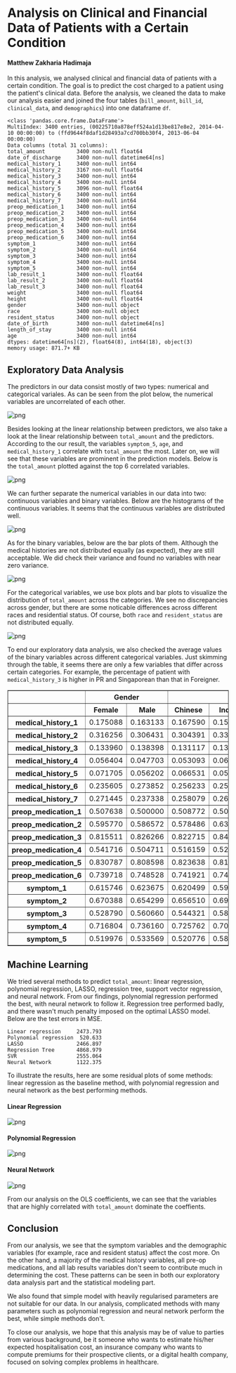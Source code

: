 
# Analysis on Clinical and Financial Data of Patients with a Certain Condition

#### Matthew Zakharia Hadimaja

In this analysis, we analysed clinical and financial data of patients with a certain condition. The goal is to predict the cost charged to a patient using the patient's clinical data. Before the analysis, we cleaned the data to make our analysis easier and joined the four tables (`bill_amount`, `bill_id`, `clinical_data`, and `demographics`) into one dataframe `df`.

    <class 'pandas.core.frame.DataFrame'>
    MultiIndex: 3400 entries, (00225710a878eff524a1d13be817e8e2, 2014-04-10 00:00:00) to (ffd9644f8daf1d28493a7cd700bb30f4, 2013-06-04 00:00:00)
    Data columns (total 31 columns):
    total_amount          3400 non-null float64
    date_of_discharge     3400 non-null datetime64[ns]
    medical_history_1     3400 non-null int64
    medical_history_2     3167 non-null float64
    medical_history_3     3400 non-null int64
    medical_history_4     3400 non-null int64
    medical_history_5     3096 non-null float64
    medical_history_6     3400 non-null int64
    medical_history_7     3400 non-null int64
    preop_medication_1    3400 non-null int64
    preop_medication_2    3400 non-null int64
    preop_medication_3    3400 non-null int64
    preop_medication_4    3400 non-null int64
    preop_medication_5    3400 non-null int64
    preop_medication_6    3400 non-null int64
    symptom_1             3400 non-null int64
    symptom_2             3400 non-null int64
    symptom_3             3400 non-null int64
    symptom_4             3400 non-null int64
    symptom_5             3400 non-null int64
    lab_result_1          3400 non-null float64
    lab_result_2          3400 non-null float64
    lab_result_3          3400 non-null float64
    weight                3400 non-null float64
    height                3400 non-null float64
    gender                3400 non-null object
    race                  3400 non-null object
    resident_status       3400 non-null object
    date_of_birth         3400 non-null datetime64[ns]
    length_of_stay        3400 non-null int64
    age                   3400 non-null int64
    dtypes: datetime64[ns](2), float64(8), int64(18), object(3)
    memory usage: 871.7+ KB
    

## Exploratory Data Analysis

The predictors in our data consist mostly of two types: numerical and categorical variales. As can be seen from the plot below, the numerical variables are uncorrelated of each other.

![png](images/output_7_0.png)


Besides looking at the linear relationship between predictors, we also take a look at the linear relationship between `total_amount` and the predictors. According to the our result, the variables `symptom_5`, `age`, and `medical_history_1` correlate with `total_amount` the most. Later on, we will see that these variables are prominent in the prediction models. Below is the `total_amount` plotted against the top 6 correlated variables.

![png](images/output_9_0.png)


We can further separate the numerical variables in our data into two: continuous variables and binary variables. Below are the histograms of the continuous variables. It seems that the continuous variables are distributed well.

![png](images/output_11_0.png)


As for the binary variables, below are the bar plots of them. Although the medical histories are not distributed equally (as expected), they are still acceptable. We did check their variance and found no variables with near zero variance.

![png](images/output_13_0.png)


For the categorical variables, we use box plots and bar plots to visualize the distribution of `total_amount` across the categories. We see no discrepancies across gender, but there are some noticable differences across different races and residential status. Of course, both `race` and `resident_status` are not distributed equally.

![png](images/output_15_0.png)


To end our exploratory data analysis, we also checked the average values of the binary variables across different categorical variables. Just skimming through the table, it seems there are only a few variables that differ across certain categories. For example, the percentage of patient with `medical_history_3` is higher in PR and Singaporean than that in Foreigner.

<div>
<style>
    .dataframe thead tr:only-child th {
        text-align: right;
    }

    .dataframe thead th {
        text-align: left;
    }

    .dataframe tbody tr th {
        vertical-align: top;
    }
</style>
<table border="1" class="dataframe">
  <thead>
    <tr>
      <th></th>
      <th colspan="2" halign="left">Gender</th>
      <th colspan="4" halign="left">Race</th>
      <th colspan="3" halign="left">Resident Status</th>
    </tr>
    <tr>
      <th></th>
      <th>Female</th>
      <th>Male</th>
      <th>Chinese</th>
      <th>Indian</th>
      <th>Malay</th>
      <th>Others</th>
      <th>Foreigner</th>
      <th>PR</th>
      <th>Singaporean</th>
    </tr>
  </thead>
  <tbody>
    <tr>
      <th>medical_history_1</th>
      <td>0.175088</td>
      <td>0.163133</td>
      <td>0.167590</td>
      <td>0.156977</td>
      <td>0.172560</td>
      <td>0.196721</td>
      <td>0.180124</td>
      <td>0.159223</td>
      <td>0.170338</td>
    </tr>
    <tr>
      <th>medical_history_2</th>
      <td>0.316256</td>
      <td>0.306431</td>
      <td>0.304391</td>
      <td>0.336449</td>
      <td>0.316514</td>
      <td>0.327273</td>
      <td>0.315789</td>
      <td>0.290795</td>
      <td>0.314939</td>
    </tr>
    <tr>
      <th>medical_history_3</th>
      <td>0.133960</td>
      <td>0.138398</td>
      <td>0.131117</td>
      <td>0.139535</td>
      <td>0.155587</td>
      <td>0.114754</td>
      <td>0.074534</td>
      <td>0.139806</td>
      <td>0.139134</td>
    </tr>
    <tr>
      <th>medical_history_4</th>
      <td>0.056404</td>
      <td>0.047703</td>
      <td>0.053093</td>
      <td>0.066860</td>
      <td>0.048091</td>
      <td>0.027322</td>
      <td>0.037267</td>
      <td>0.046602</td>
      <td>0.053965</td>
    </tr>
    <tr>
      <th>medical_history_5</th>
      <td>0.071705</td>
      <td>0.056202</td>
      <td>0.066531</td>
      <td>0.053797</td>
      <td>0.066770</td>
      <td>0.041916</td>
      <td>0.075342</td>
      <td>0.078224</td>
      <td>0.060557</td>
    </tr>
    <tr>
      <th>medical_history_6</th>
      <td>0.235605</td>
      <td>0.273852</td>
      <td>0.256233</td>
      <td>0.258721</td>
      <td>0.253182</td>
      <td>0.234973</td>
      <td>0.229814</td>
      <td>0.279612</td>
      <td>0.251468</td>
    </tr>
    <tr>
      <th>medical_history_7</th>
      <td>0.271445</td>
      <td>0.237338</td>
      <td>0.258079</td>
      <td>0.267442</td>
      <td>0.234795</td>
      <td>0.262295</td>
      <td>0.298137</td>
      <td>0.285437</td>
      <td>0.245962</td>
    </tr>
    <tr>
      <th>preop_medication_1</th>
      <td>0.507638</td>
      <td>0.500000</td>
      <td>0.508772</td>
      <td>0.508721</td>
      <td>0.486563</td>
      <td>0.502732</td>
      <td>0.447205</td>
      <td>0.493204</td>
      <td>0.509178</td>
    </tr>
    <tr>
      <th>preop_medication_2</th>
      <td>0.595770</td>
      <td>0.586572</td>
      <td>0.578486</td>
      <td>0.630814</td>
      <td>0.605375</td>
      <td>0.612022</td>
      <td>0.534161</td>
      <td>0.578641</td>
      <td>0.596916</td>
    </tr>
    <tr>
      <th>preop_medication_3</th>
      <td>0.815511</td>
      <td>0.826266</td>
      <td>0.822715</td>
      <td>0.840116</td>
      <td>0.817539</td>
      <td>0.775956</td>
      <td>0.869565</td>
      <td>0.800000</td>
      <td>0.821953</td>
    </tr>
    <tr>
      <th>preop_medication_4</th>
      <td>0.541716</td>
      <td>0.504711</td>
      <td>0.516159</td>
      <td>0.529070</td>
      <td>0.548798</td>
      <td>0.497268</td>
      <td>0.534161</td>
      <td>0.549515</td>
      <td>0.517621</td>
    </tr>
    <tr>
      <th>preop_medication_5</th>
      <td>0.830787</td>
      <td>0.808598</td>
      <td>0.823638</td>
      <td>0.811047</td>
      <td>0.814710</td>
      <td>0.808743</td>
      <td>0.795031</td>
      <td>0.834951</td>
      <td>0.818282</td>
    </tr>
    <tr>
      <th>preop_medication_6</th>
      <td>0.739718</td>
      <td>0.748528</td>
      <td>0.741921</td>
      <td>0.741279</td>
      <td>0.752475</td>
      <td>0.743169</td>
      <td>0.788820</td>
      <td>0.724272</td>
      <td>0.745228</td>
    </tr>
    <tr>
      <th>symptom_1</th>
      <td>0.615746</td>
      <td>0.623675</td>
      <td>0.620499</td>
      <td>0.598837</td>
      <td>0.616690</td>
      <td>0.661202</td>
      <td>0.577640</td>
      <td>0.609709</td>
      <td>0.624082</td>
    </tr>
    <tr>
      <th>symptom_2</th>
      <td>0.670388</td>
      <td>0.654299</td>
      <td>0.656510</td>
      <td>0.697674</td>
      <td>0.660537</td>
      <td>0.672131</td>
      <td>0.695652</td>
      <td>0.664078</td>
      <td>0.660059</td>
    </tr>
    <tr>
      <th>symptom_3</th>
      <td>0.528790</td>
      <td>0.560660</td>
      <td>0.544321</td>
      <td>0.584302</td>
      <td>0.541726</td>
      <td>0.486339</td>
      <td>0.490683</td>
      <td>0.557282</td>
      <td>0.545521</td>
    </tr>
    <tr>
      <th>symptom_4</th>
      <td>0.716804</td>
      <td>0.736160</td>
      <td>0.725762</td>
      <td>0.706395</td>
      <td>0.735502</td>
      <td>0.737705</td>
      <td>0.708075</td>
      <td>0.718447</td>
      <td>0.729075</td>
    </tr>
    <tr>
      <th>symptom_5</th>
      <td>0.519976</td>
      <td>0.533569</td>
      <td>0.520776</td>
      <td>0.587209</td>
      <td>0.519095</td>
      <td>0.513661</td>
      <td>0.546584</td>
      <td>0.526214</td>
      <td>0.525698</td>
    </tr>
  </tbody>
</table>
</div>


## Machine Learning

We tried several methods to predict `total_amount`: linear regression, polynomial regression, LASSO, regression tree, support vector regression, and neural network. From our findings, polynomial regression performed the best, with neural network to follow it. Regression tree performed badly, and there wasn't much penalty imposed on the optimal LASSO model. Below are the test errors in MSE.

    Linear regression     2473.793
    Polynomial regression  520.633
    LASSO                 2466.897
    Regression Tree       4868.979
    SVR                   2555.064
    Neural Network        1122.375

To illustrate the results, here are some residual plots of some methods: linear regression as the baseline method, with polynomial regression and neural network as the best performing methods.

#### Linear Regression

![png](images/output_21_0.png)


#### Polynomial Regression

![png](images/output_23_0.png)


#### Neural Network

![png](images/output_25_0.png)


From our analysis on the OLS coefficients, we can see that the variables that are highly correlated with `total_amount` dominate the coeffients.

## Conclusion

From our analysis, we see that the symptom variables and the demographic variables (for example, race and resident status) affect the cost more. On the other hand, a majority of the medical history variables, all pre-op medications, and all lab results variables don't seem to contribute much in determining the cost. These patterns can be seen in both our exploratory data analysis part and the statistical modeling part.

We also found that simple model with heavily regularised parameters are not suitable for our data. In our analysis, complicated methods with many parameters such as polynomial regression and neural network perform the best, while simple methods don't.

To close our analysis, we hope that this analysis may be of value to parties from various background, be it someone who wants to estimate his/her expected hospitalisation cost, an insurance company who wants to compute premiums for their prospective clients, or a digital health company, focused on solving complex problems in healthcare.

